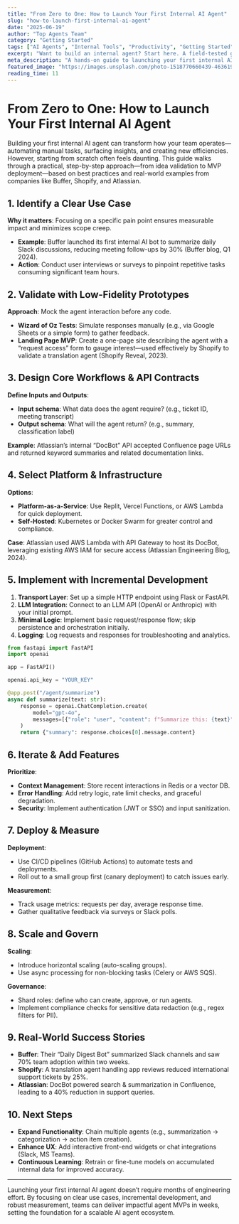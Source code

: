 ```yaml
---
title: "From Zero to One: How to Launch Your First Internal AI Agent"
slug: "how-to-launch-first-internal-ai-agent"
date: "2025-06-19"
author: "Top Agents Team"
category: "Getting Started"
tags: ["AI Agents", "Internal Tools", "Productivity", "Getting Started"]
excerpt: "Want to build an internal agent? Start here. A field-tested guide from zero to MVP."
meta_description: "A hands-on guide to launching your first internal AI agent for team productivity and automation."
featured_image: "https://images.unsplash.com/photo-1518770660439-4636190af475?w=800"
reading_time: 11
---
```


# From Zero to One: How to Launch Your First Internal AI Agent

Building your first internal AI agent can transform how your team operates—automating manual tasks, surfacing insights, and creating new efficiencies. However, starting from scratch often feels daunting. This guide walks through a practical, step-by-step approach—from idea validation to MVP deployment—based on best practices and real-world examples from companies like Buffer, Shopify, and Atlassian.

## 1. Identify a Clear Use Case

**Why it matters**: Focusing on a specific pain point ensures measurable impact and minimizes scope creep.

- **Example**: Buffer launched its first internal AI bot to summarize daily Slack discussions, reducing meeting follow-ups by 30% (Buffer blog, Q1 2024).
- **Action**: Conduct user interviews or surveys to pinpoint repetitive tasks consuming significant team hours.

## 2. Validate with Low-Fidelity Prototypes

**Approach**: Mock the agent interaction before any code.

- **Wizard of Oz Tests**: Simulate responses manually (e.g., via Google Sheets or a simple form) to gather feedback.
- **Landing Page MVP**: Create a one-page site describing the agent with a “request access” form to gauge interest—used effectively by Shopify to validate a translation agent (Shopify Reveal, 2023).

## 3. Design Core Workflows & API Contracts

**Define Inputs and Outputs**:
- **Input schema**: What data does the agent require? (e.g., ticket ID, meeting transcript)
- **Output schema**: What will the agent return? (e.g., summary, classification label)

**Example**: Atlassian’s internal “DocBot” API accepted Confluence page URLs and returned keyword summaries and related documentation links.

## 4. Select Platform & Infrastructure

**Options**:
- **Platform-as-a-Service**: Use Replit, Vercel Functions, or AWS Lambda for quick deployment.
- **Self-Hosted**: Kubernetes or Docker Swarm for greater control and compliance.

**Case**: Atlassian used AWS Lambda with API Gateway to host its DocBot, leveraging existing AWS IAM for secure access (Atlassian Engineering Blog, 2024).

## 5. Implement with Incremental Development

1. **Transport Layer**: Set up a simple HTTP endpoint using Flask or FastAPI.
2. **LLM Integration**: Connect to an LLM API (OpenAI or Anthropic) with your initial prompt.
3. **Minimal Logic**: Implement basic request/response flow; skip persistence and orchestration initially.
4. **Logging**: Log requests and responses for troubleshooting and analytics.

```python
from fastapi import FastAPI
import openai

app = FastAPI()

openai.api_key = "YOUR_KEY"

@app.post("/agent/summarize")
async def summarize(text: str):
    response = openai.ChatCompletion.create(
        model="gpt-4o",
        messages=[{"role": "user", "content": f"Summarize this: {text}"}]
    )
    return {"summary": response.choices[0].message.content}
```

## 6. Iterate & Add Features

**Prioritize**:
- **Context Management**: Store recent interactions in Redis or a vector DB.
- **Error Handling**: Add retry logic, rate limit checks, and graceful degradation.
- **Security**: Implement authentication (JWT or SSO) and input sanitization.

## 7. Deploy & Measure

**Deployment**:
- Use CI/CD pipelines (GitHub Actions) to automate tests and deployments.
- Roll out to a small group first (canary deployment) to catch issues early.

**Measurement**:
- Track usage metrics: requests per day, average response time.
- Gather qualitative feedback via surveys or Slack polls.

## 8. Scale and Govern

**Scaling**:
- Introduce horizontal scaling (auto-scaling groups).
- Use async processing for non-blocking tasks (Celery or AWS SQS).

**Governance**:
- Shard roles: define who can create, approve, or run agents.
- Implement compliance checks for sensitive data redaction (e.g., regex filters for PII).

## 9. Real-World Success Stories

- **Buffer**: Their “Daily Digest Bot” summarized Slack channels and saw 70% team adoption within two weeks.
- **Shopify**: A translation agent handling app reviews reduced international support tickets by 25%.
- **Atlassian**: DocBot powered search & summarization in Confluence, leading to a 40% reduction in support queries.

## 10. Next Steps

- **Expand Functionality**: Chain multiple agents (e.g., summarization → categorization → action item creation).
- **Enhance UX**: Add interactive front-end widgets or chat integrations (Slack, MS Teams).
- **Continuous Learning**: Retrain or fine-tune models on accumulated internal data for improved accuracy.

---

Launching your first internal AI agent doesn’t require months of engineering effort. By focusing on clear use cases, incremental development, and robust measurement, teams can deliver impactful agent MVPs in weeks, setting the foundation for a scalable AI agent ecosystem.
